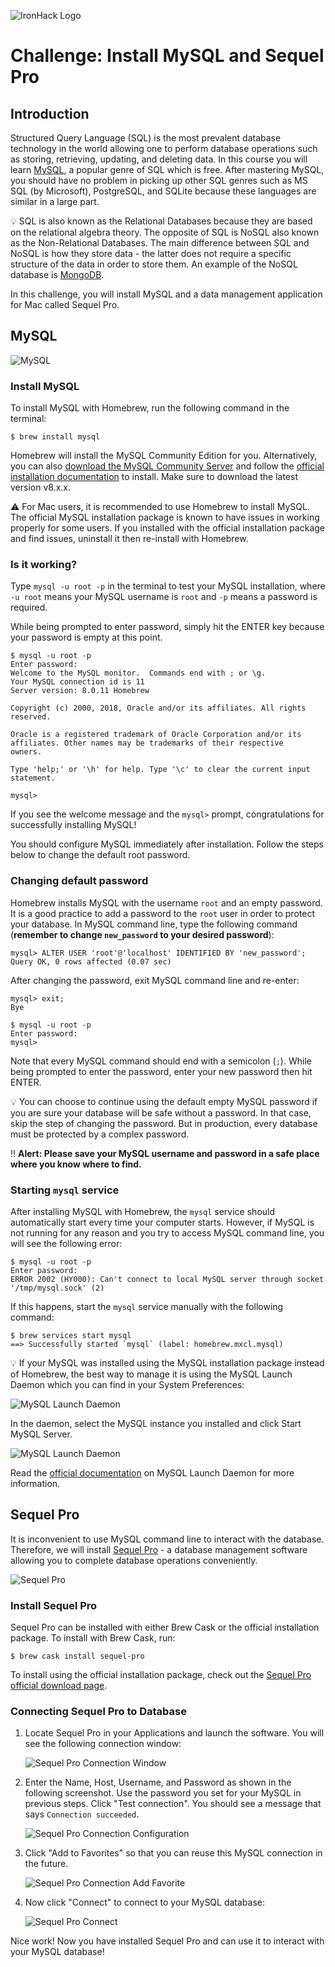 ![IronHack Logo](https://s3-eu-west-1.amazonaws.com/ih-materials/uploads/upload_d5c5793015fec3be28a63c4fa3dd4d55.png)

# Challenge: Install MySQL and Sequel Pro

## Introduction

Structured Query Language (SQL) is the most prevalent database technology in the world allowing one to perform database operations such as storing, retrieving, updating, and deleting data. In this course you will learn [MySQL](https://www.mysql.com/), a popular genre of SQL which is free. After mastering MySQL, you should have no problem in picking up other SQL genres such as MS SQL (by Microsoft), PostgreSQL, and SQLite because these languages are similar in a large part.

:bulb: SQL is also known as the Relational Databases because they are based on the relational algebra theory. The opposite of SQL is NoSQL also known as the Non-Relational Databases. The main difference between SQL and NoSQL is how they store data - the latter does not require a specific structure of the data in order to store them. An example of the NoSQL database is [MongoDB](https://www.mongodb.com/).

In this challenge, you will install MySQL and a data management application for Mac called Sequel Pro.

## MySQL

![MySQL](/static/images/mysql.svg)

### Install MySQL

To install MySQL with Homebrew, run the following command in the terminal:

```
$ brew install mysql
```

Homebrew will install the MySQL Community Edition for you. Alternatively, you can also [download the MySQL Community Server](https://dev.mysql.com/downloads/mysql/) and follow the [official installation documentation](https://dev.mysql.com/doc/refman/8.0/en/installing.html) to install. Make sure to download the latest version v8.x.x.

:warning: For Mac users, it is recommended to use Homebrew to install MySQL. The official MySQL installation package is known to have issues in working properly for some users. If you installed with the official installation package and find issues, uninstall it then re-install with Homebrew.

### Is it working?

Type `mysql -u root -p` in the terminal to test your MySQL installation, where `-u root` means your MySQL username is `root` and `-p` means a password is required.

While being prompted to enter password, simply hit the ENTER key because your password is empty at this point.

```
$ mysql -u root -p
Enter password:
Welcome to the MySQL monitor.  Commands end with ; or \g.
Your MySQL connection id is 11
Server version: 8.0.11 Homebrew

Copyright (c) 2000, 2018, Oracle and/or its affiliates. All rights reserved.

Oracle is a registered trademark of Oracle Corporation and/or its
affiliates. Other names may be trademarks of their respective
owners.

Type 'help;' or '\h' for help. Type '\c' to clear the current input statement.

mysql>
```

If you see the welcome message and the `mysql>` prompt, congratulations for successfully installing MySQL!

You should configure MySQL immediately after installation. Follow the steps below to change the default root password.

### Changing default password

Homebrew installs MySQL with the username `root` and an empty password. It is a good practice to add a password to the `root` user in order to protect your database. In MySQL command line, type the following command (**remember to change `new_password` to your desired password**):

```
mysql> ALTER USER 'root'@'localhost' IDENTIFIED BY 'new_password';
Query OK, 0 rows affected (0.07 sec)
```

After changing the password, exit MySQL command line and re-enter:

```
mysql> exit;
Bye

$ mysql -u root -p
Enter password:
mysql>
```

Note that every MySQL command should end with a semicolon (`;`). While being prompted to enter the password, enter your new password then hit ENTER.

:bulb: You can choose to continue using the default empty MySQL password if you are sure your database will be safe without a password. In that case, skip the step of changing the password. But in production, every database must be protected by a complex password.

:bangbang: **Alert: Please save your MySQL username and password in a safe place where you know where to find.**

### Starting `mysql` service

After installing MySQL with Homebrew, the `mysql` service should automatically start every time your computer starts. However, if MySQL is not running for any reason and you try to access MySQL command line, you will see the following error:

```
$ mysql -u root -p
Enter password:
ERROR 2002 (HY000): Can't connect to local MySQL server through socket '/tmp/mysql.sock' (2)
```

If this happens, start the `mysql` service manually with the following command:

```
$ brew services start mysql
==> Successfully started `mysql` (label: homebrew.mxcl.mysql)
```

:bulb: If your MySQL was installed using the MySQL installation package instead of Homebrew, the best way to manage it is using the MySQL Launch Daemon which you can find in your System Preferences:

![MySQL Launch Daemon](/static/images/mysql-daemon.png)

In the daemon, select the MySQL instance you installed and click Start MySQL Server.

![MySQL Launch Daemon](/static/images/mysql-daemon2.png)

Read the [official documentation](https://dev.mysql.com/doc/refman/8.0/en/osx-installation-launchd.html) on MySQL Launch Daemon for more information.

## Sequel Pro

It is inconvenient to use MySQL command line to interact with the database. Therefore, we will install [Sequel Pro](https://www.sequelpro.com/) - a database management software allowing you to complete database operations conveniently.

![Sequel Pro](/static/images/sequel-pro.png)

### Install Sequel Pro

Sequel Pro can be installed with either Brew Cask or the official installation package. To install with Brew Cask, run:

```
$ brew cask install sequel-pro
```

To install using the official installation package, check out the [Sequel Pro official download page](https://sequelpro.com/download).

### Connecting Sequel Pro to Database

1. Locate Sequel Pro in your Applications and launch the software. You will see the following connection window:

    ![Sequel Pro Connection Window](/static/images/install-sequel-pro-01.png)

1. Enter the Name, Host, Username, and Password as shown in the following screenshot. Use the password you set for your MySQL in previous steps. Click "Test connection". You should see a message that says `Connection succeeded`.

    ![Sequel Pro Connection Configuration](/static/images/install-sequel-pro-02.png)

1. Click "Add to Favorites" so that you can reuse this MySQL connection in the future.

    ![Sequel Pro Connection Add Favorite](/static/images/install-sequel-pro-03.png)

1. Now click "Connect" to connect to your MySQL database:

    ![Sequel Pro Connect](/static/images/install-sequel-pro-04.png)

Nice work! Now you have installed Sequel Pro and can use it to interact with your MySQL database!
